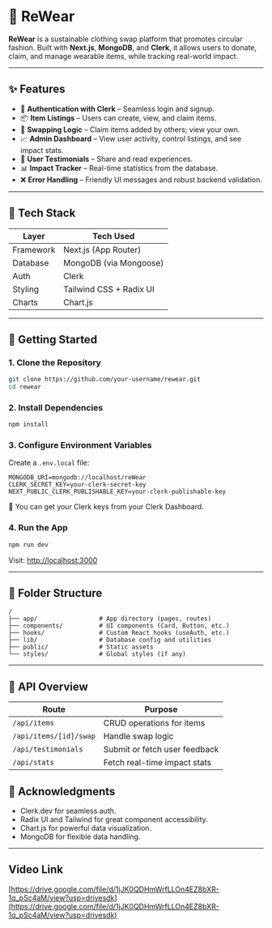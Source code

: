 # 👕 ReWear

**ReWear** is a sustainable clothing swap platform that promotes circular fashion.
Built with **Next.js**, **MongoDB**, and **Clerk**, it allows users to donate, claim, and manage wearable items, while tracking real-world impact.

---

## ✨ Features

* 🔐 **Authentication with Clerk** – Seamless login and signup.
* 📦 **Item Listings** – Users can create, view, and claim items.
* 🔄 **Swapping Logic** – Claim items added by others; view your own.
* 📈 **Admin Dashboard** – View user activity, control listings, and see impact stats.
* 💬 **User Testimonials** – Share and read experiences.
* 📊 **Impact Tracker** – Real-time statistics from the database.
* ❌ **Error Handling** – Friendly UI messages and robust backend validation.

---

## 🧰 Tech Stack

| Layer      | Tech Used               |
| ---------- | ----------------------- |
| Framework  | Next.js (App Router)    |
| Database   | MongoDB (via Mongoose)  |
| Auth       | Clerk                   |
| Styling    | Tailwind CSS + Radix UI |
| Charts     | Chart.js                |


---

## 🚀 Getting Started

### 1. Clone the Repository

```bash
git clone https://github.com/your-username/rewear.git
cd rewear
```

### 2. Install Dependencies

```bash
npm install
```

### 3. Configure Environment Variables

Create a `.env.local` file:

```env
MONGODB_URI=mongodb://localhost/reWear
CLERK_SECRET_KEY=your-clerk-secret-key
NEXT_PUBLIC_CLERK_PUBLISHABLE_KEY=your-clerk-publishable-key
```

🔑 You can get your Clerk keys from your Clerk Dashboard.

### 4. Run the App

```bash
npm run dev
```

Visit: [http://localhost:3000](http://localhost:3000)

---

## 📂 Folder Structure

```
/
├── app/                 # App directory (pages, routes)
├── components/          # UI components (Card, Button, etc.)
├── hooks/               # Custom React hooks (useAuth, etc.)
├── lib/                 # Database config and utilities
├── public/              # Static assets
└── styles/              # Global styles (if any)
```

---

## 🔧 API Overview

| Route                  | Purpose                       |
| ---------------------- | ----------------------------- |
| `/api/items`           | CRUD operations for items     |
| `/api/items/[id]/swap` | Handle swap logic             |
| `/api/testimonials`    | Submit or fetch user feedback |
| `/api/stats`           | Fetch real-time impact stats  |



## 🙌 Acknowledgments

* Clerk.dev for seamless auth.
* Radix UI and Tailwind for great component accessibility.
* Chart.js for powerful data visualization.
* MongoDB for flexible data handling.

---

## Video Link

[https://drive.google.com/file/d/1jJK0QDHmWrfLLOn4EZ8bXR-1q_pSc4aM/view?usp=drivesdk](https://drive.google.com/file/d/1jJK0QDHmWrfLLOn4EZ8bXR-1q_pSc4aM/view?usp=drivesdk)

